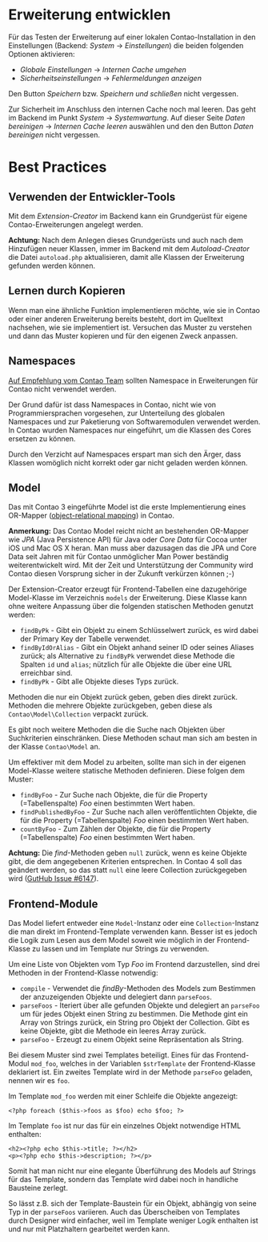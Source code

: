 # Erweiterung entwicklen

Für das Testen der Erweiterung auf einer lokalen Contao-Installation in den
Einstellungen (Backend: _System_ -> _Einstellungen_) die beiden folgenden
Optionen aktivieren:

- _Globale Einstellungen_ -> _Internen Cache umgehen_
- _Sicherheitseinstellungen_ -> _Fehlermeldungen anzeigen_

Den Button _Speichern_ bzw. _Speichern und schließen_ nicht vergessen.

Zur Sicherheit im Anschluss den internen Cache noch mal leeren. Das geht im
Backend im Punkt _System_ -> _Systemwartung_. Auf dieser Seite _Daten
bereinigen_ -> _Internen Cache leeren_ auswählen und den den Button _Daten
bereinigen_ nicht vergessen.


# Best Practices


## Verwenden der Entwickler-Tools

Mit dem _Extension-Creator_ im Backend kann ein Grundgerüst für eigene
Contao-Erweiterungen angelegt werden.

__Achtung:__ Nach dem Anlegen dieses Grundgerüsts und auch nach dem Hinzufügen
neuer Klassen, immer im Backend mit dem _Autoload-Creator_ die Datei
`autoload.php` aktualisieren, damit alle Klassen der Erweiterung gefunden werden
können.


## Lernen durch Kopieren

Wenn man eine ähnliche Funktion implementieren möchte, wie sie in Contao oder
einer anderen Erweiterung bereits besteht, dort im Quelltext nachsehen, wie sie
implementiert ist. Versuchen das Muster zu verstehen und dann das Muster
kopieren und für den eigenen Zweck anpassen.


## Namespaces

[Auf Empfehlung vom Contao Team](https://community.contao.org/de/showthread.php?30961-Contao-3-und-Namespace&p=203762&viewfull=1#post203762)
sollten Namespace in Erweiterungen für Contao nicht verwendet werden.

Der Grund dafür ist dass Namespaces in Contao, nicht wie von Programmiersprachen
vorgesehen, zur Unterteilung des globalen Namespaces und zur Paketierung von
Softwaremodulen verwendet werden. In Contao wurden Namespaces nur eingeführt, um
die Klassen des Cores ersetzen zu können.

Durch den Verzicht auf Namespaces erspart man sich den Ärger, dass Klassen
womöglich nicht korrekt oder gar nicht geladen werden können.


## Model

Das mit Contao 3 eingeführte Model ist die erste Implementierung eines OR-Mapper
([object-relational mapping](http://de.wikipedia.org/wiki/Objektrelationale_Abbildung))
in Contao.

__Anmerkung:__ Das Contao Model reicht nicht an bestehenden OR-Mapper wie _JPA_
(Java Persistence API) für Java oder _Core Data_ für Cocoa unter iOS und
Mac OS X heran. Man muss aber dazusagen das die JPA und Core Data seit Jahren
mit für Contao unmöglicher Man Power beständig weiterentwickelt wird. Mit der
Zeit und Unterstützung der Community wird Contao diesen Vorsprung sicher in der
Zukunft verkürzen können ;-)

Der Extension-Creator erzeugt für Frontend-Tabellen eine dazugehörige
Model-Klasse im Verzeichnis `models` der Erweiterung. Diese Klasse kann ohne
weitere Anpassung über die folgenden statischen Methoden genutzt werden:

- `findByPk` - Gibt ein Objekt zu einem Schlüsselwert zurück, es wird dabei der
  Primary Key der Tabelle verwendet.
- `findByIdOrAlias` - Gibt ein Objekt anhand seiner ID oder seines Aliases
  zurück; als Alternative zu `findByPk` verwendet diese Methode die Spalten `id`
  und `alias`; nützlich für alle Objekte die   über eine URL erreichbar sind.
- `findByPk` - Gibt alle Objekte dieses Typs zurück.

Methoden die nur ein Objekt zurück geben, geben dies direkt zurück. Methoden die
mehrere Objekte zurückgeben, geben diese als `Contao\Model\Collection` verpackt
zurück.

Es gibt noch weitere Methoden die die Suche nach Objekten über Suchkriterien
einschränken. Diese Methoden schaut man sich am besten in der Klasse
`Contao\Model` an.

Um effektiver mit dem Model zu arbeiten, sollte man sich in der eigenen
Model-Klasse weitere statische Methoden definieren. Diese folgen dem Muster:

- `findByFoo` - Zur Suche nach Objekte, die für die Property (=Tabellenspalte)
  _Foo_ einen bestimmten Wert haben.
- `findPublishedByFoo` - Zur Suche nach allen veröffentlichten Objekte, die für
  die Property (=Tabellenspalte) _Foo_ einen bestimmten Wert haben.
- `countByFoo` - Zum Zählen der Objekte, die für die Property (=Tabellenspalte)
  _Foo_ einen bestimmten Wert haben.

__Achtung:__ Die _find_-Methoden geben `null` zurück, wenn es keine Objekte
gibt, die dem angegebenen Kriterien entsprechen. In Contao 4 soll das geändert
werden, so das statt `null` eine leere Collection zurückgegeben wird
([GutHub Issue #6147](https://github.com/contao/core/issues/6147)).


## Frontend-Module

Das Model liefert entweder eine `Model`-Instanz oder eine `Collection`-Instanz
die man direkt im Frontend-Template verwenden kann. Besser ist es jedoch die
Logik zum Lesen aus dem Model soweit wie möglich in der Frontend-Klasse zu
lassen und im Template nur Strings zu verwenden.

Um eine Liste von Objekten vom Typ _Foo_ im Frontend darzustellen, sind drei
Methoden in der Frontend-Klasse notwendig:

- `compile` - Verwendet die _findBy_-Methoden des Models zum Bestimmen der
  anzuzeigenden Objekte und delegiert dann `parseFoos`.
- `parseFoos` - Iteriert über alle gefunden Objekte und delegiert an `parseFoo`
  um für jedes Objekt einen String zu bestimmen. Die Methode gint ein Array von
  Strings zurück, ein String pro Objekt der Collection. Gibt es keine Objekte,
  gibt die Methode ein leeres Array zurück.
- `parseFoo` - Erzeugt zu einem Objekt seine Repräsentation als String.

Bei diesem Muster sind zwei Templates beteiligt. Eines für das Frontend-Modul
`mod_foo`, welches in der Variablen `$strTemplate` der Frontend-Klasse
deklariert ist. Ein zweites Template wird in der Methode `parseFoo` geladen,
nennen wir es `foo`.

Im Template `mod_foo` werden mit einer Schleife die Objekte angezeigt:

``` {.php}
<?php foreach ($this->foos as $foo) echo $foo; ?>
```

Im Template `foo` ist nur das für ein einzelnes Objekt notwendige HTML
enthalten:

``` {.php}
<h2><?php echo $this->title; ?></h2>
<p><?php echo $this->description; ?></p>
```

Somit hat man nicht nur eine elegante Überführung des Models auf Strings für das
Template, sondern das Template wird dabei noch in handliche Bausteine zerlegt.

So lässt z.B. sich der Template-Baustein für ein Objekt, abhängig von seine Typ
in der `parseFoos` variieren. Auch das Überscheiben von Templates durch Designer
wird einfacher, weil im Template weniger Logik enthalten ist und nur mit
Platzhaltern gearbeitet werden kann.
